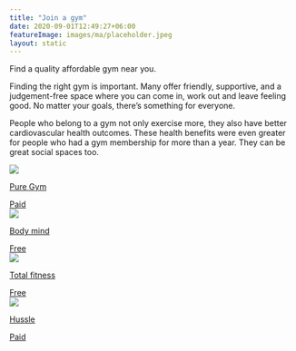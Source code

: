 ```yaml
---
title: "Join a gym"
date: 2020-09-01T12:49:27+06:00
featureImage: images/ma/placeholder.jpeg
layout: static
---
```


Find a quality affordable gym near you.

Finding the right gym is important. Many offer friendly, supportive, and a judgement-free space where you can come in, work out and leave feeling good. No matter your goals, there’s something for everyone.

People who belong to a gym not only exercise more, they also have better cardiovascular health outcomes. These health benefits were even greater for people who had a gym membership for more than a year. They can be great social spaces too.

<a class="ma-link" href="https://www.puregym.com/"><div class="ma-card ma-card-Health"><div class="ma-icon"><img src ="/images/icon-pound.png"/></div><div class="ma-name"><p>Pure Gym</p></div><div class="ma-paid-text"><span>Paid</span></div></div></a><a class="ma-link" href="https://bodymind.com/7-benefits-of-joining-a-gym/"><div class="ma-card ma-card-Health"><div class="ma-icon"><img src ="/images/icon-check.png"/></div><div class="ma-name"><p>Body mind</p></div><div class="ma-paid-text"><span>Free</span></div></div></a><a class="ma-link" href="https://www.totalfitness.co.uk/blog/inspiration/10-reasons-to-join-a-gym/"><div class="ma-card ma-card-Health"><div class="ma-icon"><img src ="/images/icon-check.png"/></div><div class="ma-name"><p>Total fitness</p></div><div class="ma-paid-text"><span>Free</span></div></div></a><a class="ma-link" href="https://www.awin1.com/cread.php?awinmid=3422&awinaffid=1198638&ued=https%3A%2F%2Fwww.hussle.com%2F"><div class="ma-card ma-card-Health"><div class="ma-icon"><img src ="/images/icon-pound.png"/></div><div class="ma-name"><p>Hussle</p></div><div class="ma-paid-text"><span>Paid</span></div></div></a>  

<br/><br/>






